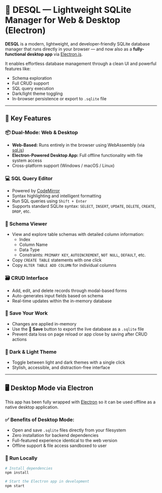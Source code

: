 # 💾 DESQL — Lightweight SQLite Manager for Web & Desktop (Electron)

**DESQL** is a modern, lightweight, and developer-friendly SQLite database manager that runs directly in your browser — and now also as a **fully-functional desktop app** via [Electron.js](https://www.electronjs.org/).

It enables effortless database management through a clean UI and powerful features like:

- Schema exploration
- Full CRUD support
- SQL query execution
- Dark/light theme toggling
- In-browser persistence or export to `.sqlite` file

---

## 🌟 Key Features

### 📦 Dual-Mode: Web & Desktop

- **Web-Based:** Runs entirely in the browser using WebAssembly (via [sql.js](https://github.com/sql-js/sql.js))
- **Electron-Powered Desktop App:** Full offline functionality with file system access
- Cross-platform support (Windows / macOS / Linux)

### 💻 SQL Query Editor

- Powered by [CodeMirror](https://codemirror.net/)
- Syntax highlighting and intelligent formatting
- Run SQL queries using `Shift + Enter`
- Supports standard SQLite syntax: `SELECT`, `INSERT`, `UPDATE`, `DELETE`, `CREATE`, `DROP`, etc.

### 🧾 Schema Viewer

- View and explore table schemas with detailed column information:
  - Index
  - Column Name
  - Data Type
  - Constraints: `PRIMARY KEY`, `AUTOINCREMENT`, `NOT NULL`, `DEFAULT`, etc.
- Copy `CREATE TABLE` statements with one click
- Copy `ALTER TABLE ADD COLUMN` for individual columns

### 🗃️ CRUD Interface

- Add, edit, and delete records through modal-based forms
- Auto-generates input fields based on schema
- Real-time updates within the in-memory database

### 💾 Save Your Work

- Changes are applied in-memory
- Use the 💾 **Save** button to export the live database as a `.sqlite` file
- Prevent data loss on page reload or app close by saving after CRUD actions

### 🎨 Dark & Light Theme

- Toggle between light and dark themes with a single click
- Stylish, accessible, and distraction-free interface

---

## 🖥️ Desktop Mode via Electron

This app has been fully wrapped with [Electron](https://www.electronjs.org/) so it can be used offline as a native desktop application.

### ✅ Benefits of Desktop Mode:

- Open and save `.sqlite` files directly from your filesystem
- Zero installation for backend dependencies
- Full-featured experience identical to the web version
- Offline support & file access sandboxed to user

### 🚀 Run Locally

```bash
# Install dependencies
npm install

# Start the Electron app in development
npm start